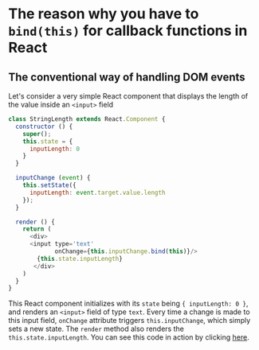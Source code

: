 # The reason why you have to `bind(this)` for callback functions in React

## The conventional way of handling DOM events

Let's consider a very simple React component that displays the length of the value inside an `<input>` field

```javascript
class StringLength extends React.Component {
  constructor () {
    super();
    this.state = {
      inputLength: 0
    }
  }

  inputChange (event) {
    this.setState({
      inputLength: event.target.value.length
    });
  }

  render () {
    return (
      <div>
      <input type='text'
             onChange={this.inputChange.bind(this)}/>
        {this.state.inputLength}
       </div>
    )
  }
}
```

This React component initializes with its `state` being `{ inputLength: 0 }`, and renders an `<input>` field of type `text`. Every time a change is made to this input field, `onChange` attribute triggers `this.inputChange`, which simply sets a new state. The `render` method also renders the `this.state.inputLength`. You can see this code in action by clicking [here][demo].

[demo]: https://codepen.io/khaivubui/full/JygGKZ/
